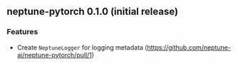 ## neptune-pytorch 0.1.0 (initial release)

### Features
- Create `NeptuneLogger` for logging metadata (https://github.com/neptune-ai/neptune-pytorch/pull/1)
